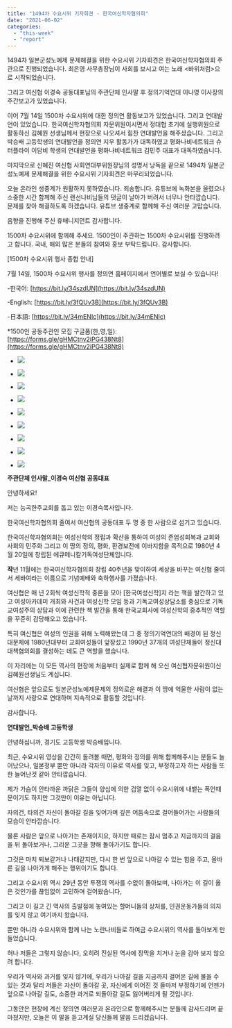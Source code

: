 ```yaml
---
title: "1494차 수요시위 기자회견 - 한국여신학자협의회"
date: "2021-06-02"
categories: 
  - "this-week"
  - "report"
---
```


1494차 일본군성노예제 문제해결을 위한 수요시위 기자회견은 한국여신학자협의회 주관으로 진행되었습니다. 최은영 사무총장님이 사회를 보시고 여는 노래 <바위처럼>으로 시작되었습니다.

그리고 여신협 이경숙 공동대표님의 주관단체 인사말 후 정의기억연대 이나영 이사장의 주간보고가 있었습니다.

이어 7월 14일 1500차 수요시위에 대한 정의연 활동보고가 있었습니다. 그리고 연대발언이 있었습니다. 한국여신학자협의회 자문위원이시면서 정대협 초기에 실행위원으로 활동하신 김혜원 선생님께서 현장으로 나오셔서 힘찬 연대발언을 해주셨습니다. 그리고 박승배 고등학생의 연대발언을 정의연 지우 활동가가 대독하였고 평화나비네트워크 슈터플라이 이담비 학생의 연대발언을 평화나비네트워크 김민주 대표가 대독하였습니다.

마지막으로 신혜진 여신협 사회연대부위원장님의 성명서 낭독을 끝으로 1494차 일본군성노예제 문제해결을 위한 수요시위 기자회견은 마무리되었습니다.

오늘 온라인 생중계가 원활하지 못하였습니다. 죄송합니다. 유튜브에 녹화본을 올렸으나 소중한 시간 함께해 주신 랜선나비님들의 댓글이 날아가 버려서 너무나 안타깝습니다. 문제를 찾아 해결하도록 하겠습니다. 유튜브 생중계로 함께해 주신 여러분 고맙습니다.

음향을 진행해 주신 휴매니지먼트 감사합니다.

1500차 수요시위에 함께해 주세요. 1500인이 주관하는 1500차 수요시위를 진행하려고 합니다. 국내, 해외 많은 분들의 참여와 홍보 부탁드립니다. 감사합니다.

\[1500차 수요시위 행사 종합 안내\]

7월 14일, 1500차 수요시위 행사를 정의연 홈페이지에서 언어별로 보실 수 있습니다!

\-한국어: [https://bit.ly/34szdUN](https://bit.ly/34szdUN)

\-English: [https://bit.ly/3fQUv3B](https://bit.ly/3fQUv3B)

\-日本語: [https://bit.ly/34mENIc](https://bit.ly/34mENIc)

\*1500인 공동주관인 모집 구글폼(한,영,일): [https://forms.gle/gHMCtnv2iPG438Nt8](https://forms.gle/gHMCtnv2iPG438Nt8)

- ![](https://womenandwar.net/kr/wp-content/uploads/2021/06/크기변환IMGP4490.jpg)
    
- ![](https://womenandwar.net/kr/wp-content/uploads/2021/06/크기변환IMGP4579.jpg)
    
- ![](https://womenandwar.net/kr/wp-content/uploads/2021/06/크기변환IMGP4581.jpg)
    
- ![](https://womenandwar.net/kr/wp-content/uploads/2021/06/크기변환IMGP4603.jpg)
    
- ![](https://womenandwar.net/kr/wp-content/uploads/2021/06/크기변환IMGP4611.jpg)
    
- ![](https://womenandwar.net/kr/wp-content/uploads/2021/06/크기변환IMGP4661.jpg)
    
- ![](https://womenandwar.net/kr/wp-content/uploads/2021/06/크기변환IMGP4722.jpg)
    
- ![](https://womenandwar.net/kr/wp-content/uploads/2021/06/크기변환IMGP4737.jpg)
    
- ![](https://womenandwar.net/kr/wp-content/uploads/2021/06/크기변환IMGP4753.jpg)
    

**주관단체 인사말\_이경숙 여신협 공동대표**

안녕하세요!

저는 능곡한주교회를 돕고 있는 이경숙목사입니다.

한국여신학자협의회 줄여서 여신협의 공동대표 두 명 중 한 사람으로 섬기고 있습니다.

한국여신학자협의회는 여성신학의 정립과 확산을 통하여 여성의 존엄성회복과 교회와 사회의 민주화 그리고 이 땅의 정의, 평화, 환경보전에 이바지함을 목적으로 1980년 4월 20일에 창립된 에큐메니칼기독여성단체입니다.

**작**년 11월에는 한국여신학자협의회 창립 40주년을 맞이하여 세상을 바꾸는 여신협 줄여서 세바여라는 이름으로 기념예배와 축하행사를 가졌습니다.

여신협은 매 년 2회씩 여성신학적 중론을 모아 \[한국여성신학\]지 라는 책을 발간하고 있고 여성아카데미 개최와 사건과 여성신학 모임 등과 기독교여성상담소를 중심으로 기독교여성주의 상담과 이에 관련한 책 발간을 통해 한국교회사에 여성신학의 중추적인 역할을 꾸준히 감당해오고 있습니다.

특히 여신협은 여성의 인권을 위해 노력해왔는데 그 중 정의기억연대의 배경이 된 정신대문제에 1980년대부터 교회여성들이 앞장섰고 1990년 37개의 여성단체들이 정신대대책협의회를 결성하는 데도 큰 역할을 했습니다.

이 자리에는 이 모든 역사의 현장에 처음부터 실제로 함께 해 오신 여신협자문위원이신 김혜원선생님도 계십니다.

여신협은 앞으로도 일본군성노예제문제의 정의로운 해결과 이 땅에 억울한 사람이 없는 날까지 사랑으로 연대하며 지속적으로 활동할 것입니다.

감사합니다.

**연대발언\_박승배 고등학생**

안녕하십니까, 경기도 고등학생 박승배입니다.

최근, 수요시위 영상을 간간히 돌려볼 때면, 평화와 정의를 위해 함께해주시는 분들도 늘어났으나, 일본정부 뿐만 아니라 각자의 이유로 역사를 잊고, 부정하고자 하는 사람들 또한 늘어난것 같아 안타깝습니다.

제가 가슴이 안타까운 까닭은 그들이 양심에 의한 검열 없이 수요시위에 내뱉는 폭언때문이기도 하지만 그것만이 이유는 아닙니다.

자의건, 타의건 자신이 돌아갈 길을 잊어가며 깊은 어둠속으로 걸어들어가는 사람들의 모습이 안타깝습니다.

물론 사람은 앞으로 나아가는 존재이지요, 하지만 때로는 잠시 멈추고 지금까지의 걸음을 뒤 돌아보거나, 그리운 그곳을 향해 돌아가기도 합니다.

그것은 마치 퇴보같거나 나태같지만, 다시 한 번 앞으로 나아갈 수 있는 힘을 주고, 올바른 길을 나아가게 해주는 행위이기도 합니다.

그리고 수요시위 역시 29년 동안 투쟁의 역사를 수없이 돌아보며, 나아가는 이 길이 옳은 것인가를 끊임없이 고민하며 걸어왔습니다,

그리고 이 길고 긴 역사의 출발점에 놓여있는 할머니들의 상처를, 인권운동가들의 의지를 잊지 않고 여기까지 왔습니다.

뿐만 아니라 수요시위와 함께 나는 노란나비들로 하여금 수요시위의 역사를 돌아보게 만들었습니다.

허나 저들은 그렇지 않습니다, 오히려 진실된 역사에 장막을 치거나 눈을 감아 보지 않으려 합니다.

우리가 역사와 과거를 잊지 않기에, 우리가 나아갈 길을 지금까지 걸어온 길에 물을 수 있는 것과 달리 저들은 자신이 돌아갈 곳, 자신에게 이어진 것 들마저 부정하기에 언젠가 앞으로 나아갈 길도, 소중한 과거로 되돌아갈 길도 잃어버리게 될 것입니다.

그동안은 현장에 계신 정의연 여러분과 온라인으로 함께해주시는 분들께 감사드리며 끝마쳤지만, 오늘은 이 말을 듣고계실 당신들께 말씀 드리겠습니다.
